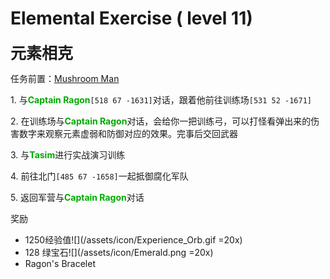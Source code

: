 # Elemental Exercise ( level 11)
<span style="font-size: 25px;">**元素相克**</span>

任务前置：[Mushroom Man](/quests/lvl1-10/level%206%20-%20mushroom%20man.html)

<span class="stage-index">1.</span> 与<font color=00AA00>**Captain Ragon**</font>`[518 67 -1631]`对话，跟着他前往训练场`[531 52 -1671]`

<span class="stage-index">2.</span> 在训练场与<font color=00AA00>**Captain Ragon**</font>对话，会给你一把训练弓，可以打怪看弹出来的伤害数字来观察元素虚弱和防御对应的效果。完事后交回武器

<span class="stage-index">3.</span> 与<font color=00AA00>**Tasim**</font>进行实战演习训练

<span class="stage-index">4.</span> 前往北门`[485 67 -1658]`一起抵御腐化军队

<span class="stage-index">5.</span> 返回军营与<font color=00AA00>**Captain Ragon**</font>对话

奖励

+ 1250经验值![](/assets/icon/Experience_Orb.gif =20x) 
+ 128 绿宝石![](/assets/icon/Emerald.png =20x)
+ Ragon's Bracelet